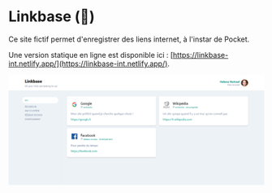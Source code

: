 # Linkbase (🚧)

Ce site fictif permet d'enregistrer des liens internet, à l'instar de Pocket.

Une version statique en ligne est disponible ici : [https://linkbase-int.netlify.app/](https://linkbase-int.netlify.app/).

![Page d'accueil de Linkbase](./assets/linkbase.png)